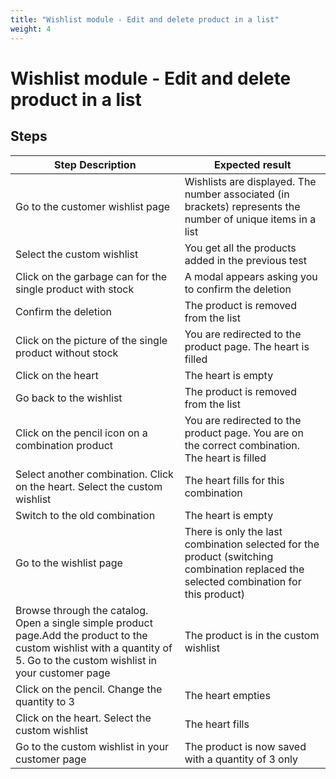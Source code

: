```yaml
---
title: "Wishlist module - Edit and delete product in a list"
weight: 4
---
```


# Wishlist module - Edit and delete product in a list
## Steps
| Step Description | Expected result |
| ----- | ----- |
| Go to the customer wishlist page | Wishlists are displayed. The number associated (in brackets) represents the number of unique items in a list |
| Select the custom wishlist | You get all the products added in the previous test |
| Click on the garbage can for the single product with stock | A modal appears asking you to confirm the deletion |
| Confirm the deletion | The product is removed from the list |
| Click on the picture of the single product without stock | You are redirected to the product page. The heart is filled |
| Click on the heart | The heart is empty |
| Go back to the wishlist | The product is removed from the list |
| Click on the pencil icon on a combination product | You are redirected to the product page. You are on the correct combination. The heart is filled |
| Select another combination. Click on the heart. Select the custom wishlist | The heart fills for this combination |
| Switch to the old combination | The heart is empty |
| Go to the wishlist page | There is only the last combination selected for the product (switching combination replaced the selected combination for this product) |
| Browse through the catalog. Open a single simple product page.Add the product to the custom wishlist with a quantity of 5. Go to the custom wishlist in your customer page | The product is in the custom wishlist |
| Click on the pencil. Change the quantity to 3 | The heart empties |
| Click on the heart. Select the custom wishlist | The heart fills |
| Go to the custom wishlist in your customer page | The product is now saved with a quantity of 3 only |
